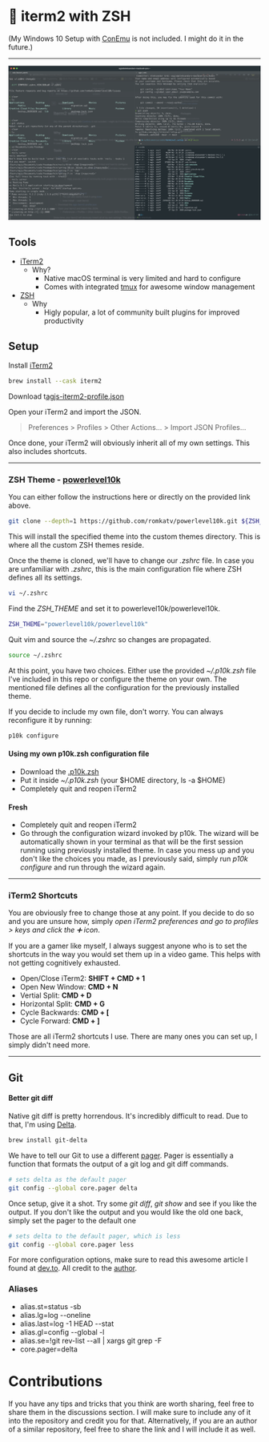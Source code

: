 # 🤖 iterm2 with ZSH

(My Windows 10 Setup with [ConEmu](https://conemu.github.io/) is not included. I might do it in the future.)

---

<img src="./assets/images/setup.png" alt="iTerm2 with ZSH">

## Tools

- [iTerm2](https://iterm2.com/)
  - Why?
    - Native macOS terminal is very limited and hard to configure
    - Comes with integrated [tmux](https://github.com/tmux/tmux/wiki) for awesome window management
- [ZSH](https://ohmyz.sh)
  - Why
    - Higly popular, a lot of community built plugins for improved productivity

## Setup

Install [iTerm2](https://iterm2.com/)

```bash
brew install --cask iterm2
```

Download t[agjs-iterm2-profile.json](./assets/settings/agjs-iterm2-profile.json)

Open your iTerm2 and import the JSON.

> Preferences > Profiles > Other Actions... > Import JSON Profiles...

Once done, your iTerm2 will obviously inherit all of my own settings. This also includes shortcuts.

---

### ZSH Theme - [powerlevel10k](https://github.com/romkatv/powerlevel10k#oh-my-zsh)

You can either follow the instructions here or directly on the provided link above.

```bash
git clone --depth=1 https://github.com/romkatv/powerlevel10k.git ${ZSH_CUSTOM:-$HOME/.oh-my-zsh/custom}/themes/powerlevel10k
```

This will install the specified theme into the custom themes directory. This is where all the custom ZSH themes reside.

Once the theme is cloned, we'll have to change our _.zshrc_ file. In case you are unfamiliar with _.zshrc_, this is the main configuration file where ZSH defines all its settings.

```bash
vi ~/.zshrc
```

Find the _ZSH_THEME_ and set it to powerlevel10k/powerlevel10k.

```bash
ZSH_THEME="powerlevel10k/powerlevel10k"
```

Quit vim and source the _~/.zshrc_ so changes are propagated.

```bash
source ~/.zshrc
```

At this point, you have two choices. Either use the provided _~/.p10k.zsh_ file I've included in this repo or configure the theme on your own. The mentioned file defines all the configuration for the previously installed theme.

If you decide to include my own file, don't worry. You can always reconfigure it by running:

```bash
p10k configure
```

#### Using my own p10k.zsh configuration file

- Download the [.p10k.zsh](./assets/settings/.p10k.zsh)
- Put it inside _~/.p10k.zsh_ (your $HOME directory, ls -a $HOME)
- Completely quit and reopen iTerm2

#### Fresh

- Completely quit and reopen iTerm2
- Go through the configuration wizard invoked by p10k. The wizard will be automatically shown in your terminal as that will be the first session running using previously installed theme. In case you mess up and you don't like the choices you made, as I previously said, simply run _p10k configure_ and run through the wizard again.

---

### iTerm2 Shortcuts

You are obviously free to change those at any point. If you decide to do so and you are unsure how, simply _open iTerm2 preferences and go to profiles > keys and click the ➕ icon_.

If you are a gamer like myself, I always suggest anyone who is to set the shortcuts in the way you would set them up in a video game. This helps with not getting cognitively exhausted.

- Open/Close iTerm2: **SHIFT + CMD + 1**
- Open New Window: **CMD + N**
- Vertial Split: **CMD + D**
- Horizontal Split: **CMD + G**
- Cycle Backwards: **CMD + [**
- Cycle Forward: **CMD + ]**

Those are all iTerm2 shortcuts I use. There are many ones you can set up, I simply didn't need more.

---

## Git

#### Better git diff

Native git diff is pretty horrendous. It's incredibly difficult to read. Due to that, I'm using [Delta](https://github.com/dandavison/delta).

```bash
brew install git-delta
```

We have to tell our Git to use a different [pager](https://git-scm.com/book/en/v2/Customizing-Git-Git-Configuration#_core_pager). Pager is essentially a function that formats the output of a git log and git diff commands.

```bash
# sets delta as the default pager
git config --global core.pager delta
```

Once setup, give it a shot. Try some _git diff_, _git show_ and see if you like the output. If you don't like the output and you would like the old one back, simply set the pager to the default one

```bash
# sets delta to the default pager, which is less
git config --global core.pager less
```

For more configuration options, make sure to read this awesome article I found at [dev.to](https://dev.to/cloudx/delta-a-new-git-diff-tool-to-rock-your-productivity-2773). All credit to the [author](https://dev.to/navarroaxel).

### Aliases

- alias.st=status -sb
- alias.lg=log --oneline
- alias.last=log -1 HEAD --stat
- alias.gl=config --global -l
- alias.se=!git rev-list --all | xargs git grep -F
- core.pager=delta

# Contributions

If you have any tips and tricks that you think are worth sharing, feel free to share them in the discussions section. I will make sure to include any of it into the repository and credit you for that. Alternatively, if you are an author of a similar repository, feel free to share the link and I will include it as well.
